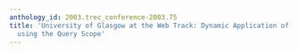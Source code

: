 ```yaml
---
anthology_id: 2003.trec_conference-2003.75
title: 'University of Glasgow at the Web Track: Dynamic Application of Hyperlink Analysis
  using the Query Scope'
---
```

